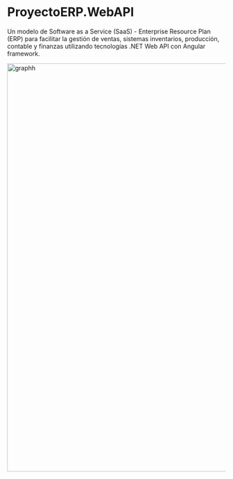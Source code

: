 # ProyectoERP.WebAPI
 Un modelo de Software as a Service (SaaS) - Enterprise Resource Plan (ERP) para facilitar la gestión de ventas, sistemas inventarios, producción, contable y finanzas utilizando tecnologías .NET Web API con Angular framework. 
 
<img width="938" alt="graphh" src="https://github.com/user-attachments/assets/8c9dabe2-89b7-475a-ae3f-3876f61b4e53" />
